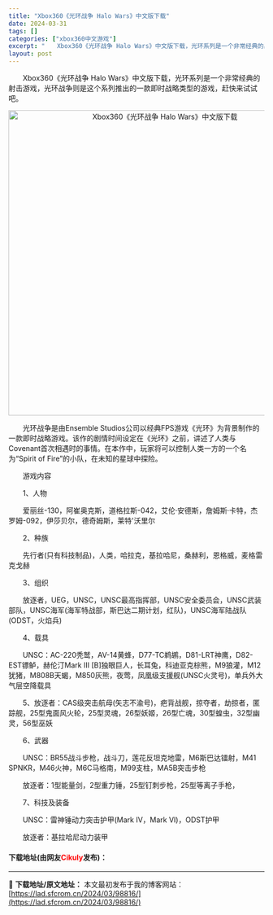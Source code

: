 ```yaml
---
title: "Xbox360《光环战争 Halo Wars》中文版下载"
date: 2024-03-31
tags: []
categories: ["xbox360中文游戏"]
excerpt: "　　Xbox360《光环战争 Halo Wars》中文版下载，光环系列是一个非常经典的射击游戏，光环战争则是这个系列推出的一款即时战略类型的游戏，赶快来试试吧。 　　光环战争是由Ensemble Studios公司以经典FPS游戏《光环》为背景制作的一款即时战略游戏。该作的剧情时间设定在《光环》之前&hellip;"
layout: post
---
```


 <p>　　Xbox360《光环战争 Halo Wars》中文版下载，光环系列是一个非常经典的射击游戏，光环战争则是这个系列推出的一款即时战略类型的游戏，赶快来试试吧。</p> <p align="center"><img align="" border="0" src="https://lad.sfcrom.cn/wp-content/uploads/2024/03/20240330_6608409aba90d.webp" width="600" alt="Xbox360《光环战争 Halo Wars》中文版下载" /></p> <p>　　光环战争是由Ensemble Studios公司以经典FPS游戏《光环》为背景制作的一款即时战略游戏。该作的剧情时间设定在《光环》之前，讲述了人类与Covenant首次相遇时的事情。在本作中，玩家将可以控制人类一方的一个名为&ldquo;Spirit of Fire&rdquo;的小队，在未知的星球中探险。</p> <p>　　游戏内容</p> <p>　　1、人物</p> <p>　　爱丽丝-130，阿崔奥克斯，道格拉斯-042，艾伦&middot;安德斯，詹姆斯&middot;卡特，杰罗姆-092，伊莎贝尔，德奇姆斯，莱特&#39;沃里尔</p> <p>　　2、种族</p> <p>　　先行者(只有科技制品)，人类，哈拉克，基拉哈尼，桑赫利，恩格威，麦格雷克戈赫</p> <p>　　3、组织</p> <p>　　放逐者，UEG，UNSC，UNSC最高指挥部，UNSC安全委员会，UNSC武装部队，UNSC海军(海军特战部，斯巴达二期计划，红队)，UNSC海军陆战队(ODST，火焰兵)</p> <p>　　4、载具</p> <p>　　UNSC：AC-220秃鹫，AV-14黄蜂，D77-TC鹈鹕，D81-LRT神鹰，D82-EST镖鲈，赫伦汀Mark III [B]独眼巨人，长耳兔，科迪亚克棕熊，M9狼灌，M12犹猪，M808B天蝎，M850灰熊，夜莺，凤凰级支援舰(UNSC火灵号)，单兵外大气层空降载具</p> <p>　　5、放逐者：CAS级突击航母(矢志不渝号)，疤背战舰，掠夺者，劫掠者，匿踪舰，25型鬼面风火轮，25型灵魂，26型妖姬，26型亡魂，30型蝗虫，32型幽灵，56型巫妖</p> <p>　　6、武器</p> <p>　　UNSC：BR55战斗步枪，战斗刀，莲花反坦克地雷，M6斯巴达镭射，M41 SPNKR，M46火神，M6C马格南，M99支柱，MA5B突击步枪</p> <p>　　放逐者：1型能量剑，2型重力锤，25型钉刺步枪，25型等离子手枪，</p> <p>　　7、科技及装备</p> <p>　　UNSC：雷神锤动力突击护甲(Mark IV，Mark VI)，ODST护甲</p> <p>　　放逐者：基拉哈尼动力装甲</p> <p><h4>下载地址(由网友<font color="red">Cikuly</font>发布)：</h4></p> 

---
📖 **下载地址/原文地址：** 本文最初发布于我的博客网站：[https://lad.sfcrom.cn/2024/03/98816/](https://lad.sfcrom.cn/2024/03/98816/)
